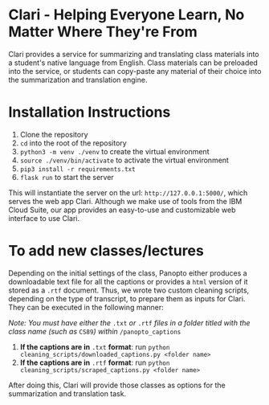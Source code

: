 # Clari - Helping Everyone Learn, No Matter Where They're From
Clari provides a service for summarizing and translating class materials into a student's native language from English. Class materials can be preloaded into the service, or students can copy-paste any material of their choice into the summarization and translation engine.


# Installation Instructions
1. Clone the repository
2. `cd` into the root of the repository
2. `python3 -m venv ./venv` to create the virtual environment
3. `source ./venv/bin/activate` to activate the virtual environment
4. `pip3 install -r requirements.txt`
5. `flask run` to start the server

This will instantiate the server on the url: `http://127.0.0.1:5000/`, which serves the web app Clari. Although we make use of tools from the IBM Cloud Suite, our app provides an easy-to-use and customizable web interface to use Clari. 

# To add new classes/lectures
Depending on the initial settings of the class, Panopto either produces a downloadable text file for all the captions or provides a `html` version of it stored as a `.rtf` document. Thus, we wrote two custom cleaning scripts, depending on the type of transcript, to prepare them as inputs for Clari. They can be executed in the following manner:

*Note: You must have either the* `.txt` *or* `.rtf` *files in a folder titled with the class name (such as* `CS89`*) within* `/panopto_captions`
1. **If the captions are in** `.txt` **format**: run `python cleaning_scripts/downloaded_captions.py <folder name>`
2. **If the captions are in** `.rtf` **format**: run `python cleaning_scripts/scraped_captions.py <folder name>`

After doing this, Clari will provide those classes as options for the summarization and translation task.  
